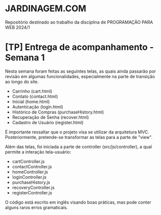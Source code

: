 # JARDINAGEM.COM
Repositório destinado ao trabalho da disciplina de PROGRAMAÇÃO PARA WEB 2024/1

#  [TP] Entrega de acompanhamento - Semana 1

Nesta semana foram feitas as seguintes telas, as quais ainda passarão por revisão em algumas funcionalidades, especialmente na parte de transição ao longo do site.

- Carrinho (cart.html)
- Contato (contact.html)
- Inicial (home.html)
- Autenticação (login.html)
- Histórico de Compras (purchaseHistory.html)
- Recuperação de Senha (recover.html)
- Cadastro de Usuário (register.html)

É importante ressaltar que o projeto visa se utilizar da arquitetura MVC. Posteriormente, pretende-se transformar as telas para a parte de "view".


Além das telas, foi iniciada a parte de controller (src/js/controller), a qual permite a interação tela-usuário:
- cartController.js
- contactController.js
- homeController.js
- loginController.js
- purchaseHistory.js
- recoveryController.js
- registerController.js

O código está escrito em inglês visando boas práticas, mas pode conter alguns raros erros gramaticais.
